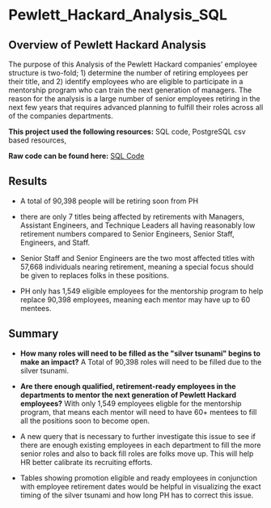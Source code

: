 # Pewlett_Hackard_Analysis_SQL

## Overview of Pewlett Hackard Analysis ##
The purpose of this Analysis of the Pewlett Hackard companies’ employee structure is two-fold; 1) determine the number of retiring employees per their title, and 2) identify employees who are eligible to participate in a mentorship program who can train the next generation of managers. The reason for the analysis is a large number of senior employees retiring in the next few years that requires advanced planning to fulfill their roles across all of the companies departments. 

**This project used the following resources:** SQL code, PostgreSQL csv based resources,

**Raw code can be found here:** [SQL Code](https://github.com/AsaHolley/Pewlett_Hackard_Analysis_SQL/blob/main/Employee_Challenge_code.sql)

## Results ##
  * A total of 90,398 people will be retiring soon from PH 

  * there are only 7 titles being affected by retirements with Managers, Assistant Engineers, and Technique Leaders all having reasonably low retirement numbers    compared to Senior Engineers, Senior Staff, Engineers, and Staff. 
  
  * Senior Staff and Senior Engineers are the two most affected titles with 57,668 individuals nearing retirement, meaning a special focus should be given to  replaces folks in these positions. 

  * PH only has 1,549 eligible employees for the mentorship program to help replace 90,398 employees, meaning each mentor may have up to 60 mentees. 


## Summary ##
 * **How many roles will need to be filled as the "silver tsunami" begins to make an impact?** A Total of 90,398 roles will need to be filled due to the silver   tsunami.
  
  *  **Are there enough qualified, retirement-ready employees in the departments to mentor the next generation of Pewlett Hackard employees?** With only 1,549       employees eligble for the mentorship program, that means each mentor will need to have 60+ mentees to fill all the positions soon to become open. 
  
  * A new query that is necessary to further investigate this issue to see if there are enough existing employees in each department to fill the more senior roles   and also to back fill roles are folks move up. This will help HR better calibrate its recruiting efforts. 
  
  * Tables showing promotion eligible and ready employees in conjunction with employee retirement dates would be helpful in visualizing the exact timing of the  silver tsunami and how long PH has to correct this issue.   

